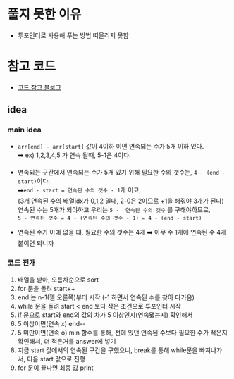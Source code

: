 # 풀지 못한 이유
- 투포인터로 사용해 푸는 방법 떠올리지 못함

# 참고 코드
- [코드 참고 블로그](https://velog.io/@kyeun95/%EB%B0%B1%EC%A4%80-1337%EB%B2%88-%EC%98%AC%EB%B0%94%EB%A5%B8-%EB%B0%B0%EC%97%B4)

## idea
### main idea
- `arr[end] - arr[start]` 값이 4이하 이면 연속되는 수가 5개 이하 있다.<br>
  ➡️ ex) 1,2,3,4,5 가 연속 될때, 5-1은 4이다.


- 연속되는 구간에서 연속되는 수가 5개 있기 위해 필요한 수의 갯수는, `4 - (end - start)`이다. <br>
 ➡️`end - start = 연속된 수의 갯수 - 1`개 이고, <br>
  (3개 연속된 수의 배열idx가 0,1,2 일때, 2-0은 2이므로 +1을 해줘야 3개가 된다)<br> 
 연속된 수는 5개가 되야하고 우리는 `5 -  연속된 수의 갯수` 를 구해야하므로,<br>
  `5 - 연속된 갯수 = 4 - (연속된 수의 갯수 - 1) = 4 - (end - start)`


-  연속된 수가 아예 없을 떄, 필요한 수의 갯수는 4개 ➡️ 아무 수 1개에 연속된 수 4개 붙이면 되니까

### 코드 전개
1. 배열을 받아, 오름차순으로 sort
2. for 문을 돌려 start++
3. end 는 n-1(젤 오른쪽)부터 시작 (-1 하면서 연속된 수를 찾아 다가옴)
4. while 문을 돌려 start < end 보다 작은 조건으로 투포인터 시작
5. if 문으로 start와 end의 값의 차가 5 이상인지(연속됐는지) 확인해서
6. 5 이상이면(연속 x) end--
7. 5 미만이면(연속 o) min 함수를 통해, 전에 있던 연속된 수보다 필요한 수가 적은지 확인해서, 더 적은거를 answer에 넣기
8. 지금 start 값에서의 연속된 구간을 구했으니, break를 통해 while문을 빠져나가서, 다음 start 값으로 진행
9. for 문이 끝나면 최종 값 print
